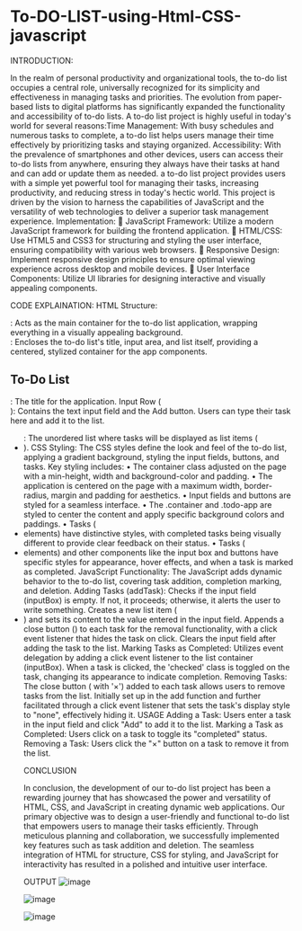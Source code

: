 # To-DO-LIST-using-Html-CSS-javascript
INTRODUCTION:

In the realm of personal productivity and organizational tools, the to-do list occupies a central role, universally recognized for its simplicity and effectiveness in managing tasks and priorities. The evolution from paper-based lists to digital platforms has significantly expanded the functionality and accessibility of to-do lists.
A to-do list project is highly useful in today's world for several reasons:Time Management: With busy schedules and numerous tasks to complete, a to-do list helps users manage their time effectively by prioritizing tasks and staying organized. Accessibility: With the prevalence of smartphones and other devices, users can access their to-do lists from anywhere, ensuring they always have their tasks at hand and can add or update them as needed. a to-do list project provides users with a simple yet powerful tool for managing their tasks, increasing productivity, and reducing stress in today's hectic world.
This project is driven by the vision to harness the capabilities of JavaScript and the versatility of web technologies to deliver a superior task management experience.
Implementation:
	JavaScript Framework: Utilize a modern JavaScript framework for building the frontend application.
	HTML/CSS: Use HTML5 and CSS3 for structuring and styling the user interface, ensuring compatibility with various web browsers.
	Responsive Design: Implement responsive design principles to ensure optimal viewing experience across desktop and mobile devices.
	User Interface Components: Utilize UI libraries for designing interactive and visually appealing components.

CODE EXPLAINATION:
HTML Structure:
<div class="container">: Acts as the main container for the to-do list application, wrapping everything in a visually appealing background.
<div class="todo-app">: Encloses the to-do list's title, input area, and list itself, providing a centered, stylized container for the app components.
<h2>To-Do List</h2>: The title for the application.
Input Row (<div class='row'>): Contains the text input field and the Add button. Users can type their task here and add it to the list.
<ul id="list-container">: The unordered list where tasks will be displayed as list items (<li>).
CSS Styling:
The CSS styles define the look and feel of the to-do list, applying a gradient background, styling the input fields, buttons, and tasks. 
Key styling includes:
•	The container class adjusted on the page with a min-height, width and background-color and padding.
•	The application is centered on the page with a maximum width, border-radius, margin and padding for aesthetics.
•	Input fields and buttons are styled for a seamless interface.
•	The .container and .todo-app are styled to center the content and apply specific background colors and paddings.
•	Tasks (<li> elements) have distinctive styles, with completed tasks being visually different to provide clear feedback on their status.
•	Tasks (<li> elements) and other components like the input box and buttons have specific styles for appearance, hover effects, and when a task is marked as completed.
JavaScript Functionality:
The JavaScript adds dynamic behavior to the to-do list, covering task addition, completion marking, and deletion.
Adding Tasks (addTask):
Checks if the input field (inputBox) is empty. If not, it proceeds; otherwise, it alerts the user to write something.
Creates a new list item (<li>) and sets its content to the value entered in the input field.
Appends a close button (<span>) to each task for the removal functionality, with a click event listener that hides the task on click.
Clears the input field after adding the task to the list.
Marking Tasks as Completed:
Utilizes event delegation by adding a click event listener to the list container (inputBox). When a task is clicked, the 'checked' class is toggled on the task, changing its appearance to indicate completion.
Removing Tasks:
The close button (<span> with '×') added to each task allows users to remove tasks from the list.
Initially set up in the add function and further facilitated through a click event listener that sets the task's display style to "none", effectively hiding it.
USAGE
Adding a Task: Users enter a task in the input field and click "Add" to add it to the list.
Marking a Task as Completed: Users click on a task to toggle its "completed" status.
Removing a Task: Users click the "×" button on a task to remove it from the list.


CONCLUSION

In conclusion, the development of our to-do list project has been a rewarding journey that has showcased the power and versatility of HTML, CSS, and JavaScript in creating dynamic web applications. Our primary objective was to design a user-friendly and functional to-do list that empowers users to manage their tasks efficiently. Through meticulous planning and collaboration, we successfully implemented key features such as task addition and deletion. The seamless integration of HTML for structure, CSS for styling, and JavaScript for interactivity has resulted in a polished and intuitive user interface.






OUTPUT
![image](https://github.com/srimahithasandiri/To-DO-LIST-using-Html-CSS-javascript/assets/166735932/b8e4a291-3779-40fa-908b-e9bdea83dd87)

![image](https://github.com/srimahithasandiri/To-DO-LIST-using-Html-CSS-javascript/assets/166735932/c461c73f-7df4-4f10-afe6-fad7bee86cbf)

![image](https://github.com/srimahithasandiri/To-DO-LIST-using-Html-CSS-javascript/assets/166735932/1c8656dc-f72f-4342-ad66-4cdbb520d0e5)







